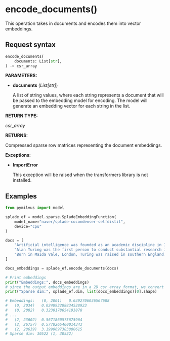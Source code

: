 # encode_documents()

This operation takes in documents and encodes them into vector embeddings.

## Request syntax

```python
encode_documents(
    documents: List[str], 
) -> csr_array
```

__PARAMETERS:__

- __documents__ (_List[str]_)

    A list of string values, where each string represents a document that will be passed to the embedding model for encoding. The model will generate an embedding vector for each string in the list.

__RETURN TYPE:__

_csr_array_

__RETURNS:__

Compressed sparse row matrices representing the document embeddings.

__Exceptions:__

- __ImportError__

    This exception will be raised when the transformers library is not installed.

## Examples

```python
from pymilvus import model

splade_ef = model.sparse.SpladeEmbeddingFunction(
    model_name="naver/splade-cocondenser-selfdistil", 
    device="cpu"
)

docs = [
    "Artificial intelligence was founded as an academic discipline in 1956.",
    "Alan Turing was the first person to conduct substantial research in AI.",
    "Born in Maida Vale, London, Turing was raised in southern England.",
]

docs_embeddings = splade_ef.encode_documents(docs)

# Print embeddings
print("Embeddings:", docs_embeddings)
# since the output embeddings are in a 2D csr_array format, we convert them to a list for easier manipulation.
print("Sparse dim:", splade_ef.dim, list(docs_embeddings)[0].shape)

# Embeddings:   (0, 2001)   0.6392706036567688
#   (0, 2034)   0.024093208834528923
#   (0, 2082)   0.3230178654193878
# ...
#   (2, 23602)  0.5671860575675964
#   (2, 26757)  0.5770265460014343
#   (2, 28639)  3.1990697383880615
# Sparse dim: 30522 (1, 30522)
```
